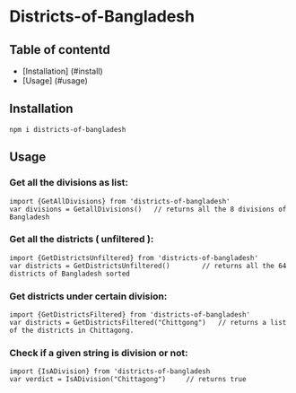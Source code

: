 # Districts-of-Bangladesh

## Table of contentd

- [Installation] (#install)
- [Usage] (#usage)

## Installation

`npm i districts-of-bangladesh`

## Usage

### Get all the divisions as list:

```
import {GetAllDivisions} from 'districts-of-bangladesh'
var divisions = GetallDivisions()   // returns all the 8 divisions of Bangladesh
```

### Get all the districts ( unfiltered ):

```
import {GetDistrictsUnfiltered} from 'districts-of-bangladesh'
var districts = GetDistrictsUnfiltered()        // returns all the 64 districts of Bangladesh sorted
```

### Get districts under certain division:

```
import {GetDistrictsFiltered} from 'districts-of-bangladesh'
var districts = GetDistrictsFiltered("Chittgong")   // returns a list of the districts in Chittagong.
```

### Check if a given string is division or not:

```
import {IsADivision} from 'districts-of-bangladesh
var verdict = IsADivision("Chittagong")     // returns true
```
